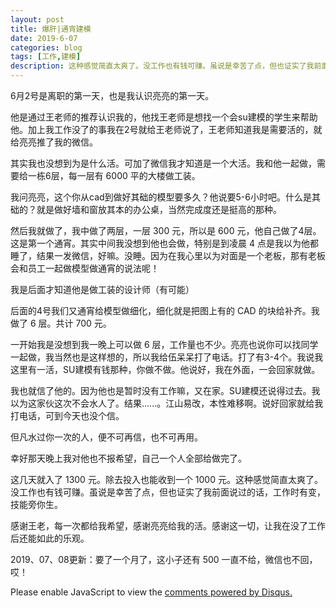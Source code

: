 ```yaml
---
layout: post
title: 爆肝|通宵建模
date: 2019-6-07
categories: blog
tags: [工作,建模]
description: 这种感觉简直太爽了。没工作也有钱可赚。虽说是幸苦了点，但也证实了我前面说过的话。
---
```



6月2号是离职的第一天，也是我认识亮亮的第一天。

他是通过王老师的推荐认识我的，他找王老师是想找一个会su建模的学生来帮助他。加上我工作没了的事我在2号就给王老师说了，王老师知道我是需要活的，就给亮亮推了我的微信。

其实我也没想到为是什么活。可加了微信我才知道是一个大活。我和他一起做，需要给一栋6层，每一层有 6000 平的大楼做工装。

我问亮亮，这个你从cad到做好其础的模型要多久？他说要5-6小时吧。什么是其础的？就是做好墙和窗放其本的办公桌，当然完成度还是挺高的那种。

然后我就做了，我中做了两层，一层 300 元，所以是 600 元，他自己做了4层。这是第一个通宵。其实中间我没想到他也会做，特别是到凌晨 4 点是我以为他都睡了，结果一发微信，好嘛。没睡。因为在我心里以为对面是一个老板，那有老板会和员工一起做模型做通宵的说法呢！

我是后面才知道他是做工装的设计师（有可能）

后面的4号我们又通宵给模型做细化，细化就是把图上有的 CAD 的块给补齐。我做了 6 层。共计 700 元。 

一开始我是没想到我一晚上可以做 6 层，工作量也不少。亮亮也说你可以找同学一起做，我当然也是这样想的，所以我给伍呆呆打了电话。打了有3-4个。我说我这里有一活，SU建模有钱那种，你做不做。他说好，我在外面，一会回家就做。

我也就信了他的。因为他也是暂时没有工作嘛，又在家。SU建模还说得过去。我以为这家伙这次不会水人了。结果......。江山易改，本性难移啊。说好回家就给我打电话，可到今天也没个信。

但凡水过你一次的人，便不可再信，也不可再用。

幸好那天晚上我对他也不报希望，自己一个人全部给做完了。

这几天就入了 1300 元。除去投入也能收到一个 1000 元。这种感觉简直太爽了。没工作也有钱可赚。虽说是幸苦了点，但也证实了我前面说过的话，工作时有变，技能旁你生。

感谢王老，每一次都给我希望，感谢亮亮给我的活。感谢这一切，让我在没了工作后还能如此的乐观。

2019、07、08更新：要了一个月了，这小子还有 500 一直不给，微信也不回，哎！



<script id="dsq-count-scr" src="//www.ba7khk.disqus.com/count.js" async></script>

<div id="disqus_thread"></div>
<script>

/**
*  RECOMMENDED CONFIGURATION VARIABLES: EDIT AND UNCOMMENT THE SECTION BELOW TO INSERT DYNAMIC VALUES FROM YOUR PLATFORM OR CMS.
*  LEARN WHY DEFINING THESE VARIABLES IS IMPORTANT: https://disqus.com/admin/universalcode/#configuration-variables*/
/*
var disqus_config = function () {
this.page.url = PAGE_URL;  // Replace PAGE_URL with your page's canonical URL variable
this.page.identifier = PAGE_IDENTIFIER; // Replace PAGE_IDENTIFIER with your page's unique identifier variable
};
*/
(function() { // DON'T EDIT BELOW THIS LINE
var d = document, s = d.createElement('script');
s.src = 'https://www.ba7khk.disqus.com/embed.js';
s.setAttribute('data-timestamp', +new Date());
(d.head || d.body).appendChild(s);
})();
</script>
<noscript>Please enable JavaScript to view the <a href="https://disqus.com/?ref_noscript">comments powered by Disqus.</a></noscript>


